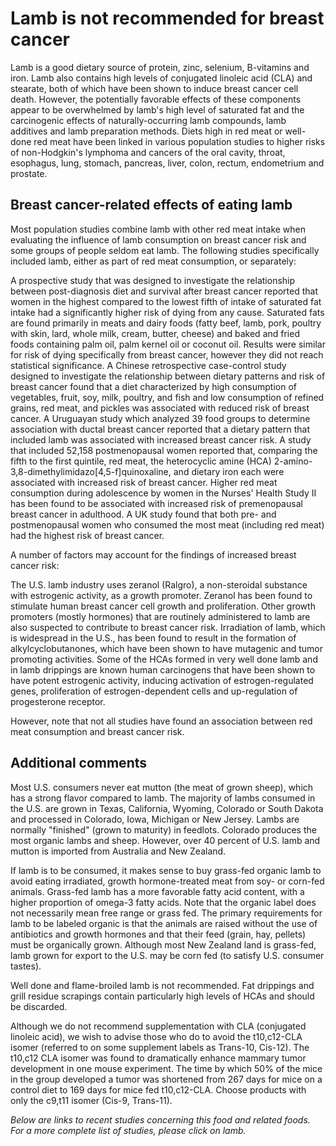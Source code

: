 

#  Lamb is not recommended for breast cancer 

Lamb is a good dietary source of protein, zinc, selenium, B-vitamins and iron. Lamb also contains high levels of conjugated linoleic acid (CLA) and stearate, both of which have been shown to induce breast cancer cell death. However, the potentially favorable effects of these components appear to be overwhelmed by lamb's high level of saturated fat and the carcinogenic effects of naturally-occurring lamb compounds, lamb additives and lamb preparation methods. Diets high in red meat or well-done red meat have been linked in various population studies to higher risks of non-Hodgkin's lymphoma and cancers of the oral cavity, throat, esophagus, lung, stomach, pancreas, liver, colon, rectum, endometrium and prostate.

## Breast cancer-related effects of eating lamb 

Most population studies combine lamb with other red meat intake when evaluating the influence of lamb consumption on breast cancer risk and some groups of people seldom eat lamb. The following studies specifically included lamb, either as part of red meat consumption, or separately:

   A prospective study that was designed to investigate the relationship between post-diagnosis diet and survival after breast cancer reported that women in the highest compared to the lowest fifth of intake of saturated fat intake had a significantly higher risk of dying from any cause. Saturated fats are found primarily in meats and dairy foods (fatty beef, lamb, pork, poultry with skin, lard, whole milk, cream, butter, cheese) and baked and fried foods containing palm oil, palm kernel oil or coconut oil. Results were similar for risk of dying specifically from breast cancer, however they did not reach statistical significance.
   A Chinese retrospective case-control study designed to investigate the relationship between dietary patterns and risk of breast cancer found that a diet characterized by high consumption of vegetables, fruit, soy, milk, poultry, and fish and low consumption of refined grains, red meat, and pickles was associated with reduced risk of breast cancer.
   A Uruguayan study which analyzed 39 food groups to determine association with ductal breast cancer reported that a dietary pattern that included lamb was associated with increased breast cancer risk.
   A study that included 52,158 postmenopausal women reported that, comparing the fifth to the first quintile, red meat, the heterocyclic amine (HCA) 2-amino-3,8-dimethylimidazo[4,5-f]quinoxaline, and dietary iron each were associated with increased risk of breast cancer.
   Higher red meat consumption during adolescence by women in the Nurses' Health Study II has been found to be associated with increased risk of premenopausal breast cancer in adulthood.
   A UK study found that both pre- and postmenopausal women who consumed the most meat (including red meat) had the highest risk of breast cancer.

A number of factors may account for the findings of increased breast cancer risk:

   The U.S. lamb industry uses zeranol (Ralgro), a non-steroidal substance with estrogenic activity, as a growth promoter. Zeranol has been found to stimulate human breast cancer cell growth and proliferation. Other growth promoters (mostly hormones) that are routinely administered to lamb are also suspected to contribute to breast cancer risk.
   Irradiation of lamb, which is widespread in the U.S., has been found to result in the formation of alkylcyclobutanones, which have been shown to have mutagenic and tumor promoting activities.
   Some of the HCAs formed in very well done lamb and in lamb drippings are known human carcinogens that have been shown to have potent estrogenic activity, inducing activation of estrogen-regulated genes, proliferation of estrogen-dependent cells and up-regulation of progesterone receptor.

However, note that not all studies have found an association between red meat consumption and breast cancer risk.

## Additional comments

Most U.S. consumers never eat mutton (the meat of grown sheep), which has a strong flavor compared to lamb. The majority of lambs consumed in the U.S. are grown in Texas, California, Wyoming, Colorado or South Dakota and processed in Colorado, Iowa, Michigan or New Jersey. Lambs are normally "finished" (grown to maturity) in feedlots. Colorado produces the most organic lambs and sheep. However, over 40 percent of U.S. lamb and mutton is imported from Australia and New Zealand.

If lamb is to be consumed, it makes sense to buy grass-fed organic lamb to avoid eating irradiated, growth hormone-treated meat from soy- or corn-fed animals. Grass-fed lamb has a more favorable fatty acid content, with a higher proportion of omega-3 fatty acids. Note that the organic label does not necessarily mean free range or grass fed. The primary requirements for lamb to be labeled organic is that the animals are raised without the use of antibiotics and growth hormones and that their feed (grain, hay, pellets) must be organically grown. Although most New Zealand land is grass-fed, lamb grown for export to the U.S. may be corn fed (to satisfy U.S. consumer tastes).

Well done and flame-broiled lamb is not recommended. Fat drippings and grill residue scrapings contain particularly high levels of HCAs and should be discarded.

Although we do not recommend supplementation with CLA (conjugated linoleic acid), we wish to advise those who do to avoid the t10,c12-CLA isomer (referred to on some supplement labels as Trans-10, Cis-12). The t10,c12 CLA isomer was found to dramatically enhance mammary tumor development in one mouse experiment. The time by which 50% of the mice in the group developed a tumor was shortened from 267 days for mice on a control diet to 169 days for mice fed t10,c12-CLA. Choose products with only the c9,t11 isomer (Cis-9, Trans-11).

_Below are links to recent studies concerning this food and related foods. For a more complete list of studies, please click on lamb._


  



